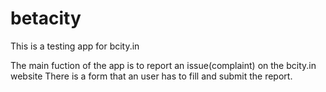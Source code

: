 betacity
========
This is a testing app for bcity.in

The main fuction of the app is to report an issue(complaint) on the bcity.in website
There is a form that an user has to fill and submit the report.
